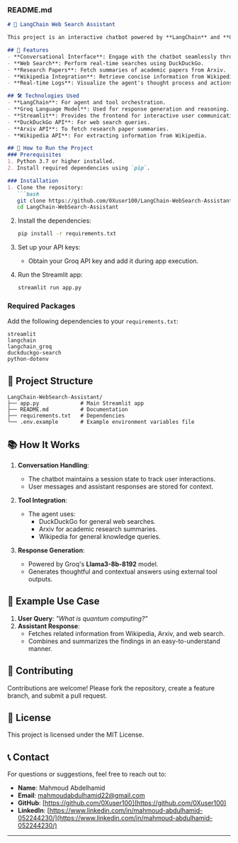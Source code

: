 


### **README.md**

```markdown
# 🔎 LangChain Web Search Assistant

This project is an interactive chatbot powered by **LangChain** and **Groq models**, designed to assist users with real-time web searches, research queries, and contextual answers. The chatbot integrates **DuckDuckGo**, **Arxiv**, and **Wikipedia** APIs to provide accurate, reliable, and enriched responses.

## 🌟 Features
- **Conversational Interface**: Engage with the chatbot seamlessly through an intuitive Streamlit-powered interface.
- **Web Search**: Perform real-time searches using DuckDuckGo.
- **Research Papers**: Fetch summaries of academic papers from Arxiv.
- **Wikipedia Integration**: Retrieve concise information from Wikipedia.
- **Real-time Logs**: Visualize the agent's thought process and actions in the app.

## 🛠️ Technologies Used
- **LangChain**: For agent and tool orchestration.
- **Groq Language Model**: Used for response generation and reasoning.
- **Streamlit**: Provides the frontend for interactive user communication.
- **DuckDuckGo API**: For web search queries.
- **Arxiv API**: To fetch research paper summaries.
- **Wikipedia API**: For extracting information from Wikipedia.

## 🚀 How to Run the Project
### Prerequisites
1. Python 3.7 or higher installed.
2. Install required dependencies using `pip`.

### Installation
1. Clone the repository:
   ```bash
   git clone https://github.com/0Xuser100/LangChain-WebSearch-Assistant.git
   cd LangChain-WebSearch-Assistant
   ```

2. Install the dependencies:
   ```bash
   pip install -r requirements.txt
   ```

3. Set up your API keys:
   - Obtain your Groq API key and add it during app execution.

4. Run the Streamlit app:
   ```bash
   streamlit run app.py
   ```

### Required Packages
Add the following dependencies to your `requirements.txt`:
```text
streamlit
langchain
langchain_groq
duckduckgo-search
python-dotenv
```

## 🧩 Project Structure
```
LangChain-WebSearch-Assistant/
├── app.py             # Main Streamlit app
├── README.md          # Documentation
├── requirements.txt   # Dependencies
└── .env.example       # Example environment variables file
```

## 📚 How It Works
1. **Conversation Handling**: 
   - The chatbot maintains a session state to track user interactions.
   - User messages and assistant responses are stored for context.

2. **Tool Integration**:
   - The agent uses:
     - DuckDuckGo for general web searches.
     - Arxiv for academic research summaries.
     - Wikipedia for general knowledge queries.

3. **Response Generation**:
   - Powered by Groq's **Llama3-8b-8192** model.
   - Generates thoughtful and contextual answers using external tool outputs.

## 🧪 Example Use Case
1. **User Query**: *"What is quantum computing?"*
2. **Assistant Response**:
   - Fetches related information from Wikipedia, Arxiv, and web search.
   - Combines and summarizes the findings in an easy-to-understand manner.

## 🤝 Contributing
Contributions are welcome! Please fork the repository, create a feature branch, and submit a pull request.

## 📄 License
This project is licensed under the MIT License.

## 📞 Contact
For questions or suggestions, feel free to reach out to:
- **Name**: Mahmoud Abdelhamid
- **Email**: mahmoudabdulhamid22@gmail.com
- **GitHub**: [https://github.com/0Xuser100](https://github.com/0Xuser100)
- **LinkedIn**: [https://www.linkedin.com/in/mahmoud-abdulhamid-052244230/](https://www.linkedin.com/in/mahmoud-abdulhamid-052244230/)
---
